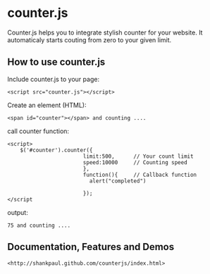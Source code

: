 counter.js
=========

Counter.js helps you to integrate stylish counter for your website.
It automaticaly starts couting from zero to your given limit.

How to use counter.js
--------------------

Include counter.js to your page:

    <script src="counter.js"></script>
  
Create an element (HTML):
  
    <span id="counter"></span> and counting ....
  
call counter function:
  
    <script>
        $('#counter').counter({
                            limit:500,      // Your count limit
                            speed:10000     // Counting speed
                            },
                            function(){     // Callback function
                              alert("completed")
                              
                            });
    </script
  
output:
  
    75 and counting ....
    
Documentation, Features and Demos
---------------------------------

    <http://shankpaul.github.com/counterjs/index.html>
